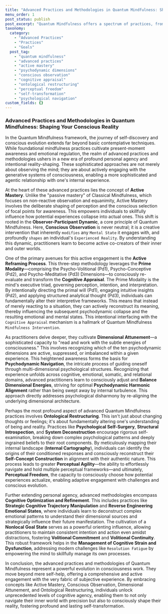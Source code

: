 ```yaml
---
title: "Advanced Practices and Methodologies in Quantum Mindfulness: Shaping Your Conscious Reality"
menu_order: 1
post_status: publish
post_excerpt: "Quantum Mindfulness offers a spectrum of practices, from foundational techniques to sophisticated methodologies designed for deep personal transformation. These advanced approaches empower individuals to move beyond passive observation, actively engaging with the generative systems of consciousness to shape their internal experience and external reality. This article explores key advanced practices, highlighting how they foster an agentic relationship with one's mind."
taxonomy:
  category:
    - "Advanced Practices"
    - "Practices"
    - "Goals"
  post_tag:
    - "quantum mindfulness"
    - "advanced practices"
    - "active mastery"
    - "psychodynamic dimensions"
    - "conscious observation"
    - "cognitive appraisal"
    - "ontological restructuring"
    - "perceptual freedom"
    - "self-transformation"
    - "psychological navigation"
custom_fields: {}
---
```


### Advanced Practices and Methodologies in Quantum Mindfulness: Shaping Your Conscious Reality

In the Quantum Mindfulness framework, the journey of self-discovery and conscious evolution extends far beyond basic contemplative techniques. While foundational mindfulness practices cultivate present-moment awareness and emotional regulation, the realm of advanced practices and methodologies ushers in a new era of profound personal agency and intentional reality-shaping. These sophisticated approaches are not merely about observing the mind; they are about actively engaging with the generative systems of consciousness, enabling a more sophisticated and agentic relationship with one's internal experience.

At the heart of these advanced practices lies the concept of **Active Mastery**. Unlike the "passive mastery" of Classical Mindfulness, which focuses on non-reactive observation and equanimity, Active Mastery involves the deliberate shaping of perception and the conscious selection of focal points for awareness. This empowers individuals to skillfully influence how potential experiences collapse into actual ones. This shift is rooted in the **Observer-Participant Dynamic**, a core principle of Quantum Mindfulness. Here, **Conscious Observation** is never neutral; it is a creative intervention that inherently `modifies` any `Mental State` it engages with, and profoundly `shapes` an individual's `Experienced Reality`. By understanding this dynamic, practitioners learn to become active co-creators of their inner and outer worlds.

One of the primary avenues for this active engagement is the **Active Reframing Process**. This three-step methodology leverages the **Prime Modality**—comprising the Psycho-Volitional (Pd1), Psycho-Conceptive (Pd2), and Psycho-Meditative (Pd3) Dimensions—to consciously re-evaluate and transform the **Cognitive Appraisal**. The Prime Modality is the mind's executive triad, governing perception, intention, and interpretation. By intentionally directing the primal will (Pd1), engaging intuitive insights (Pd2), and applying structured analytical thought (Pd3), individuals can fundamentally alter their interpretive frameworks. This means that instead of merely reacting to a situation, they can actively reconstruct its meaning, thereby influencing the subsequent psychodynamic collapse and the resulting emotional and mental states. This intentional interfacing with the `Cognitive Appraisal` mechanism is a hallmark of Quantum Mindfulness `Mindfulness Intervention`.

As practitioners delve deeper, they cultivate **Dimensional Attunement**—a sophisticated capacity to "read and work with the subtle energies of consciousness." This involves recognizing which of the ten psychodynamic dimensions are active, suppressed, or imbalanced within a given experience. This heightened awareness forms the basis for **Psychodynamic Navigation**, the intricate process of guiding oneself through multi-dimensional psychological structures. Recognizing that experience unfolds across cognitive, emotional, somatic, and relational domains, advanced practitioners learn to consciously adjust and **Balance Dimensional Energies**, striving for optimal **Psychodynamic Harmonic Alignment** rather than being swept away by internal turbulence. This approach directly addresses psychological disharmony by re-aligning the underlying dimensional architecture.

Perhaps the most profound aspect of advanced Quantum Mindfulness practices involves **Ontological Restructuring**. This isn't just about changing thoughts or feelings; it's about fundamentally altering one's understanding of being and reality. Practices like **Psychological Self-Surgery**, **Structural Introspection**, and **System Deconstruction** encourage rigorous self-examination, breaking down complex psychological patterns and deeply ingrained beliefs to their root components. By meticulously mapping their internal landscape (**Internal Cartography**), individuals can identify the origins of their conditioned responses and consciously reconstruct their **Self-Concept Construction** in alignment with their authentic nature. This process leads to greater **Perceptual Agility**—the ability to effortlessly navigate and hold multiple perceptual frameworks—and ultimately, **Perceptual Freedom**, the capacity to consciously choose how potential experiences actualize, enabling adaptive engagement with challenges and conscious evolution.

Further extending personal agency, advanced methodologies encompass **Cognitive Optimization and Refinement**. This includes practices like **Strategic Cognitive Trajectory Manipulation** and **Reverse Engineering Emotional States**, where individuals learn to deconstruct complex emotional patterns to understand their dimensional sources and strategically influence their future manifestation. The cultivation of a **Nonlocal Goal State** serves as a powerful orienting influence, allowing practitioners to maintain consistent intention and action even amidst distractions, fostering **Volitional Commitment** and **Volitional Continuity**. This robust framework helps in the **Management of Cognitive Strain and Dysfunction**, addressing modern challenges like `Resolution Fatigue` by empowering the mind to skillfully manage its own processes.

In conclusion, the advanced practices and methodologies of Quantum Mindfulness represent a powerful evolution in consciousness work. They move beyond mere self-help, offering a comprehensive and active engagement with the very fabric of subjective experience. By embracing concepts like Active Mastery, Conscious Observation, Dimensional Attunement, and Ontological Restructuring, individuals unlock unprecedented levels of cognitive agency, enabling them to not only navigate their inner world with precision but also to consciously shape their reality, fostering profound and lasting self-transformation.